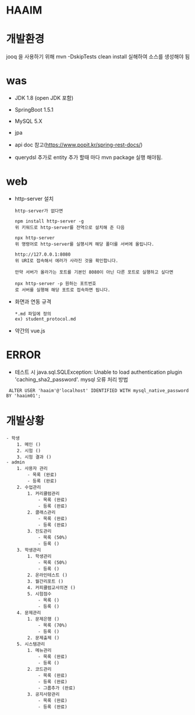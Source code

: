 # HAAIM

# 개발환경
 jooq 을 사용하기 위해 mvn -DskipTests clean install 실해하여 소스를 생성해야 됨
 
 
# was
- JDK 1.8 (open JDK 포함)
- SpringBoot 1.5.1
- MySQL 5.X
- jpa
- api doc 참고(https://www.popit.kr/spring-rest-docs/)

- querydsl 추가로 entity 추가 할때 마다 mvn package 실행 해야됨.

# web
- http-server 설치
  ```
  http-server가 없다면

  npm install http-server -g
  위 키워드로 http-server를 전역으로 설치해 준 다음

  npx http-server
  위 명령어로 http-server를 실행시켜 해당 폴더를 서버에 올립니다.

  http://127.0.0.1:8080
  위 URI로 접속해서 에러가 사라진 것을 확인합니다.

  만약 서버가 올라가는 포트를 기본인 8080이 아닌 다른 포트로 실행하고 싶다면

  npx http-server -p 원하는 포트번호
  로 서버를 실행해 해당 포트로 접속하면 됩니다.
  ```
- 화면과 연동 규격
  ```
  *.md 파일에 정의
  ex) student_protocol.md
  ```
- 약간의 vue.js

# ERROR
- 테스트 시 java.sql.SQLException: Unable to load authentication plugin 'caching_sha2_password'. mysql 오류 처리 방법
```
 ALTER USER 'haaim'@'localhost' IDENTIFIED WITH mysql_native_password BY 'haaim01';
```

# 개발상황
```
- 학생
	1. 메인 ()
	2. 시험 ()
	3. 시험 결과 ()
- admin
	1. 사용자 관리
		- 목록 (완료)
		- 등록 (완료)
	2. 수업관리
		1. 커리큘럼관리 
			- 목록 (완료)
			- 등록 (완료)
		2. 클래스관리
			- 목록 (완료)
			- 등록 (완료)
		3. 진도관리
			- 목록 (50%)
			- 등록 ()
	3. 학생관리
		1. 학생관리
			- 목록 (50%)
			- 등록 ()
		2. 온라인테스트 ()
		3. 월간리포트 ()
		4. 커피큘럼교사의견 ()
		5. 시험점수
			- 목록 ()
			- 등록 ()
	4. 문제관리
		1. 문제은행 ()
			- 목록 (70%)
			- 등록 ()
		2. 문제출제 ()
	5. 시스템관리
		1. 메뉴관리
			- 목록 (완료)
			- 등록 ()
		2. 코드관리
			- 목록 (완료)
			- 등록 (완료)
			- 그룹추가 (완료)
		3. 공지사항관리
			- 목록 (완료)
			- 등록 (완료)
```